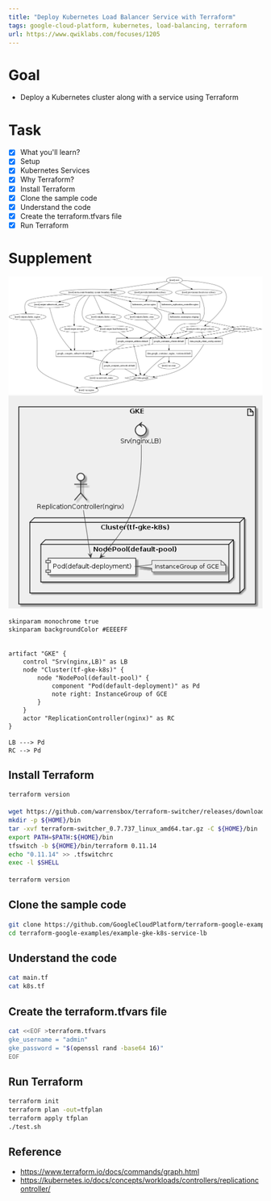 ```yaml
---
title: "Deploy Kubernetes Load Balancer Service with Terraform"
tags: google-cloud-platform, kubernetes, load-balancing, terraform
url: https://www.qwiklabs.com/focuses/1205
---
```


# Goal
- Deploy a Kubernetes cluster along with a service using Terraform

# Task
- [x] What you'll learn?
- [x] Setup
- [x] Kubernetes Services
- [x] Why Terraform?
- [x] Install Terraform
- [x] Clone the sample code
- [x] Understand the code
- [x] Create the terraform.tfvars file
- [x] Run Terraform

# Supplement
![](deploy_kubernetes_load_balancer_service_with_terraform___1.png)
![](deploy_kubernetes_load_balancer_service_with_terraform___2.png)

```uml
skinparam monochrome true
skinparam backgroundColor #EEEEFF


artifact "GKE" {
    control "Srv(nginx,LB)" as LB
    node "Cluster(tf-gke-k8s)" {
        node "NodePool(default-pool)" {
            component "Pod(default-deployment)" as Pd
            note right: InstanceGroup of GCE
        }
    }
    actor "ReplicationController(nginx)" as RC
}

LB ---> Pd
RC --> Pd
```

## Install Terraform
```sh
terraform version

wget https://github.com/warrensbox/terraform-switcher/releases/download/0.7.737/terraform-switcher_0.7.737_linux_amd64.tar.gz
mkdir -p ${HOME}/bin
tar -xvf terraform-switcher_0.7.737_linux_amd64.tar.gz -C ${HOME}/bin
export PATH=$PATH:${HOME}/bin
tfswitch -b ${HOME}/bin/terraform 0.11.14
echo "0.11.14" >> .tfswitchrc
exec -l $SHELL

terraform version
```

## Clone the sample code
```sh
git clone https://github.com/GoogleCloudPlatform/terraform-google-examples.git
cd terraform-google-examples/example-gke-k8s-service-lb
```

## Understand the code
```sh
cat main.tf
cat k8s.tf
```

## Create the terraform.tfvars file
```sh
cat <<EOF >terraform.tfvars
gke_username = "admin"
gke_password = "$(openssl rand -base64 16)"
EOF
```

## Run Terraform
```sh
terraform init
terraform plan -out=tfplan
terraform apply tfplan
./test.sh
```

## Reference
- https://www.terraform.io/docs/commands/graph.html
- https://kubernetes.io/docs/concepts/workloads/controllers/replicationcontroller/
